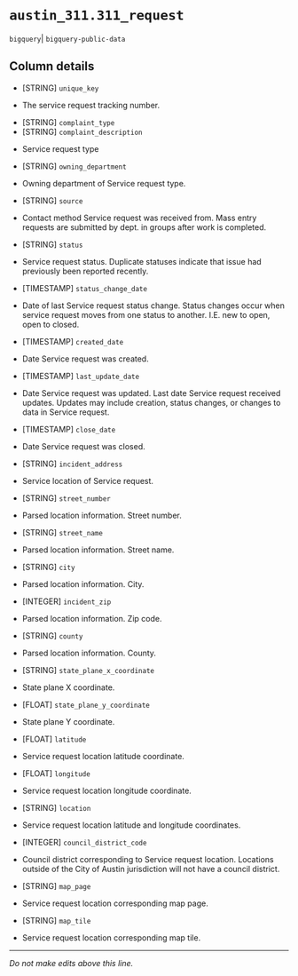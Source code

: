 # `austin_311.311_request`
`bigquery`| `bigquery-public-data`

## Column details
* [STRING]    `unique_key`
 - The service request tracking number.
* [STRING]    `complaint_type`
* [STRING]    `complaint_description`
 - Service request type
* [STRING]    `owning_department`
 - Owning department of Service request type.
* [STRING]    `source`
 - Contact method Service request was received from. Mass entry requests are submitted by dept. in groups after work is completed.
* [STRING]    `status`
 - Service request status. Duplicate statuses indicate that issue had previously been reported recently.
* [TIMESTAMP] `status_change_date`
 - Date of last Service request status change. Status changes occur when service request moves from one status to another. I.E. new to open, open to closed.
* [TIMESTAMP] `created_date`
 - Date Service request was created.
* [TIMESTAMP] `last_update_date`
 - Date Service request was updated. Last date Service request received updates. Updates may include creation, status changes, or changes to data in Service request.
* [TIMESTAMP] `close_date`
 - Date Service request was closed.
* [STRING]    `incident_address`
 - Service location of Service request.
* [STRING]    `street_number`
 - Parsed location information. Street number.
* [STRING]    `street_name`
 - Parsed location information. Street name.
* [STRING]    `city`
 - Parsed location information. City.
* [INTEGER]   `incident_zip`
 - Parsed location information. Zip code.
* [STRING]    `county`
 - Parsed location information. County.
* [STRING]    `state_plane_x_coordinate`
 - State plane X coordinate.
* [FLOAT]     `state_plane_y_coordinate`
 - State plane Y coordinate.
* [FLOAT]     `latitude`
 - Service request location latitude coordinate.
* [FLOAT]     `longitude`
 - Service request location longitude coordinate.
* [STRING]    `location`
 - Service request location latitude and longitude coordinates.
* [INTEGER]   `council_district_code`
 - Council district corresponding to Service request location. Locations outside of the City of Austin jurisdiction will not have a council district.
* [STRING]    `map_page`
 - Service request location corresponding map page.
* [STRING]    `map_tile`
 - Service request location corresponding map tile.

-------------------------------------------------------------------------------
*Do not make edits above this line.*
